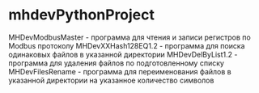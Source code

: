 # mhdevPythonProject
MHDevModbusMaster - программа для чтения и записи регистров по Modbus протоколу
MHDevXXHash128EQ1.2 - программа для поиска одинаковых файлов в указанной директории
MHDevDelByList1.2 - программа для удаления файлов по подготовленному списку
MHDevFilesRename - программа для переименования файлов в указанной директории на указанное количество символов